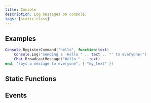 ```yaml
---
title: Console
description: Log messages on console.
tags: [static-class]
---
```


<HeaderDeclaration type="StaticClass" name="Console" is_static />


## Examples

```lua
Console.RegisterCommand("hello", function(text)
	Console.Log("Sending a 'Hello " .. text .. "' to everyone!")
	Chat.BroadcastMessage("Hello " .. text)
end, "says a message to everyone", { "my_text" })
```


## Static Functions

<StaticFunctionsDeclaration type="StaticClass" name="Console" />


## Events

<EventsDeclaration type="StaticClass" name="Console" />